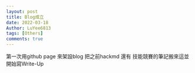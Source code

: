 ```yaml
---
layout: post
title: Blog成立
date: 2022-03-18
Author: LuYee6813
tags: [Others]
comments: true
---
```

第一次用github page 來架設blog
把之前hackmd 還有 技能競賽的筆記搬來這並開始寫Write-Up
